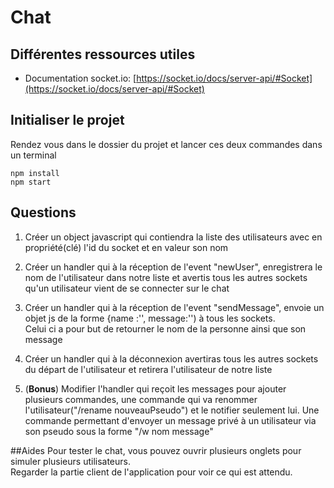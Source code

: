 # Chat

## Différentes ressources utiles
- Documentation socket.io: [https://socket.io/docs/server-api/#Socket](https://socket.io/docs/server-api/#Socket)

## Initialiser le projet
Rendez vous dans le dossier du projet et lancer ces deux commandes dans un terminal
```
npm install
npm start
```

## Questions
1) Créer un object javascript qui contiendra la liste des utilisateurs avec en propriété(clé) l'id du socket et en valeur son nom

2) Créer un handler qui à la réception de l'event "newUser", enregistrera le nom de l'utilisateur dans notre liste et avertis tous les autres sockets qu'un utilisateur vient de se connecter sur le chat

3) Créer un handler qui à la réception de l'event "sendMessage", envoie un objet js de la forme {name :'', message:'') à tous les sockets.  
Celui ci a pour but de retourner le nom de la personne ainsi que son message

4) Créer un handler qui à la déconnexion avertiras tous les autres sockets du départ de l'utilisateur  et retirera l'utilisateur de notre liste  

5) (**Bonus**) Modifier l'handler qui reçoit les messages pour ajouter plusieurs commandes, une commande qui va renommer l'utilisateur("/rename nouveauPseudo") et le notifier seulement lui. Une commande permettant d'envoyer un message privé à un utilisateur via son pseudo sous la forme "/w nom message"

##Aides
Pour tester le chat, vous pouvez ouvrir plusieurs onglets pour simuler plusieurs utilisateurs.  
Regarder la partie client de l'application pour voir ce qui est attendu.  
